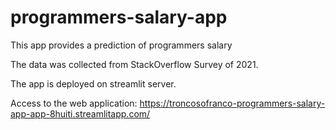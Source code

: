 # programmers-salary-app
This app provides a prediction of programmers salary

The data was collected from StackOverflow Survey of 2021.

The app is deployed on streamlit server.

Access to the web application:
https://troncosofranco-programmers-salary-app-app-8huiti.streamlitapp.com/


